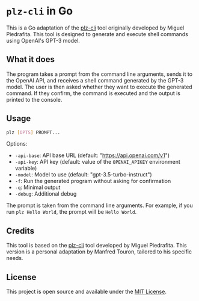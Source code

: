 # `plz-cli` in Go

This is a Go adaptation of the [plz-cli](https://github.com/m1guelpf/plz-cli) tool originally developed by Miguel Piedrafita. This tool is designed to generate and execute shell commands using OpenAI's GPT-3 model.

## What it does

The program takes a prompt from the command line arguments, sends it to the OpenAI API, and receives a shell command generated by the GPT-3 model. The user is then asked whether they want to execute the generated command. If they confirm, the command is executed and the output is printed to the console.

## Usage

```bash
plz [OPTS] PROMPT...
```

Options:

- `-api-base`: API base URL (default: "https://api.openai.com/v1")
- `-api-key`: API key (default: value of the `OPENAI_APIKEY` environment variable)
- `-model`: Model to use (default: "gpt-3.5-turbo-instruct")
- `-f`: Run the generated program without asking for confirmation
- `-q`: Minimal output
- `-debug`: Additional debug

The prompt is taken from the command line arguments. For example, if you run `plz Hello World`, the prompt will be `Hello World`.

## Credits

This tool is based on the [plz-cli](https://github.com/m1guelpf/plz-cli) tool developed by Miguel Piedrafita. This version is a personal adaptation by Manfred Touron, tailored to his specific needs.

## License

This project is open source and available under the [MIT License](LICENSE).
